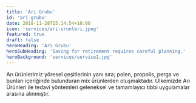 ```yaml
---
title: 'Arı Grubu'
id: 'ari-grubu'
date: 2018-11-28T15:14:54+10:00
icon: 'services/ari-urunleri.jpeg'
featured: true
draft: false
heroHeading: 'Arı Grubu'
heroSubHeading: 'Saving for retirement requires careful planning.'
heroBackground: 'services/service1.jpg'
---
```


Arı ürünlerimiz yöresel çeşitlerinin yanı sıra; polen, propolis, perga ve bunları içeriğinde bulunduran mix ürünlerden oluşmaktadır. Ülkemizde Arı Ürünleri ile tedavi yöntemleri geleneksel ve tamamlayıcı tıbbi uygulamalar arasına alınmıştır.

